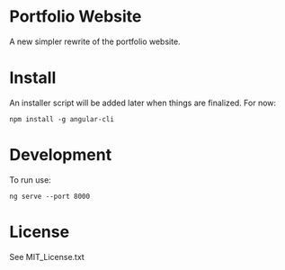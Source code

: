 Portfolio Website
=================

A new simpler rewrite of the portfolio website.

Install
=======
An installer script will be added later when things are finalized. For now:

    npm install -g angular-cli

Development
===========
To run use:

    ng serve --port 8000

License
=======
See MIT_License.txt
